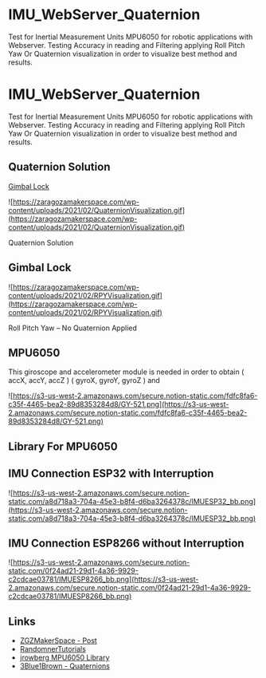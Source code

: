 # IMU_WebServer_Quaternion
Test for Inertial Measurement Units MPU6050 for robotic applications with Webserver. Testing Accuracy in reading and Filtering applying Roll Pitch Yaw Or Quaternion visualization in order to visualize best method and results.


# IMU_WebServer_Quaternion

Test for Inertial Measurement Units MPU6050 for robotic applications with Webserver. Testing Accuracy in reading and Filtering applying Roll Pitch Yaw Or Quaternion visualization in order to visualize best method and results.

## Quaternion Solution

[Gimbal Lock](https://en.wikipedia.org/wiki/Gimbal_lock)  

![https://zaragozamakerspace.com/wp-content/uploads/2021/02/QuaternionVisualization.gif](https://zaragozamakerspace.com/wp-content/uploads/2021/02/QuaternionVisualization.gif)

Quaternion Solution

## Gimbal Lock

![https://zaragozamakerspace.com/wp-content/uploads/2021/02/RPYVisualization.gif](https://zaragozamakerspace.com/wp-content/uploads/2021/02/RPYVisualization.gif)

Roll Pitch Yaw – No Quaternion Applied

## MPU6050

This giroscope and accelerometer module is needed in order to obtain ( accX, accY, accZ ) ( gyroX, gyroY, gyroZ ) and 

![https://s3-us-west-2.amazonaws.com/secure.notion-static.com/fdfc8fa6-c35f-4465-bea2-89d8353284d8/GY-521.png](https://s3-us-west-2.amazonaws.com/secure.notion-static.com/fdfc8fa6-c35f-4465-bea2-89d8353284d8/GY-521.png)

## Library For MPU6050

## IMU Connection ESP32 with Interruption

![https://s3-us-west-2.amazonaws.com/secure.notion-static.com/a8d718a3-704a-45e3-b8f4-d6ba3264378c/IMUESP32_bb.png](https://s3-us-west-2.amazonaws.com/secure.notion-static.com/a8d718a3-704a-45e3-b8f4-d6ba3264378c/IMUESP32_bb.png)

## IMU Connection ESP8266 without Interruption

![https://s3-us-west-2.amazonaws.com/secure.notion-static.com/0f24ad21-29d1-4a36-9929-c2cdcae03781/IMUESP8266_bb.png](https://s3-us-west-2.amazonaws.com/secure.notion-static.com/0f24ad21-29d1-4a36-9929-c2cdcae03781/IMUESP8266_bb.png)

## Links

- [ZGZMakerSpace - Post](https://zaragozamakerspace.com/index.php/projects/quaternions-solving-gimbal-lock/)
- [RandomnerTutorials](https://randomnerdtutorials.com/esp32-mpu-6050-accelerometer-gyroscope-arduino/)
- [jrowberg MPU6050 Library](https://github.com/jrowberg/i2cdevlib/blob/master/Arduino/MPU6050/MPU6050_6Axis_MotionApps20.h)
- [3Blue1Brown - Quaternions](https://www.youtube.com/watch?v=d4EgbgTm0Bg)